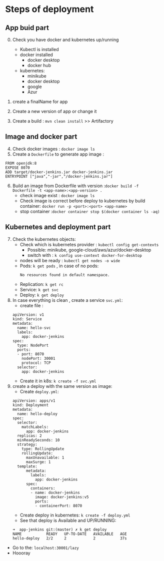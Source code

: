 # Steps of deployment
## App buid part
0. Check you have docker and kubernetes up/running 
    * Kubectl is installed
    * docker installed
        * docker desktop
        * docker hub
    * kubernetes: 
        * minikube
        * docker desktop
        * google
        * Azur
        
1. create a finalName for app <app-name>
2. Create a new version of app or change it
3. Create a build : `mvn clean install` >> Artifactory

## Image and docker part
4. Check docker images : `docker image ls`
5. Create a `Dockerfile` to generate app image : 
```
FROM openjdk:8
EXPOSE 8070
ADD target/docker-jenkins.jar docker-jenkins.jar
ENTRYPOINT ["java","-jar","/docker-jenkins.jar"]
``` 
6. Build an image from Dockerfile with version :`docker build -f Dockerfile -t <app-name>:<app-version> .`
    * check image exist : `docker image ls`
    * Check image is correct before deploy to kubernetes by build container: `docker run -p <port>:<port> <app-name>`
    * stop container :`docker container stop $(docker container ls -aq)`

## Kubernetes and deployment part
7. Check the kubernetes objects:
    * Check which is kubernetes provider : `kubectl config get-contexts`
        * Possible: minikube, google-cloud/aws/azur/docker-desktop
        * switch with : `k config use-context docker-for-desktop`
    * nodes will be ready : `kubectl get nodes -o wide`
    * Pods: `k get pods` , in case of no pods:
        ```
        No resources found in default namespace.
        ```    
    * Replication: `k get rc`
    * Service: `k get svc`
    * Deploy: `k get deploy`
8. In case everything is clean , create a service `svc.yml`:
    * create file :
    ```
    apiVersion: v1
    kind: Service
    metadata:
      name: hello-svc
      labels:
        app: docker-jenkins
    spec:
      type: NodePort
      ports:
      - port: 8070
        nodePort: 30001
        protocol: TCP
      selector:
        app: docker-jenkins
    ``` 
    * Create it in k8s: `k create -f svc.yml`
9. create a deploy with the same version as image:
    * Create `deploy.yml`:
    ```
    apiVersion: apps/v1
    kind: Deployment
    metadata:
      name: hello-deploy
    spec:
      selector:
        matchLabels:
          app: docker-jenkins
      replicas: 2
      minReadySeconds: 10
      strategy:
        type: RollingUpdate
        rollingUpdate:
          maxUnavailable: 1
          maxSurge: 1
      template:
          metadata:
            labels:
              app: docker-jenkins
          spec:
            containers:
            - name: docker-jenkins
              image: docker-jenkins:v5
              ports:
              - containerPort: 8070
    ```    
    * Create deploy in kubernetes: `k create -f deploy.yml`
    * See that deploy is Available and UP/RUNNING:
     ```
     ➜  app-jenkins git:(master) ✗ k get deploy
     NAME           READY   UP-TO-DATE   AVAILABLE   AGE
     hello-deploy   2/2     2            2           37s
     ```
* Go to the: `localhost:30001/lazy`
* Hoooray
    